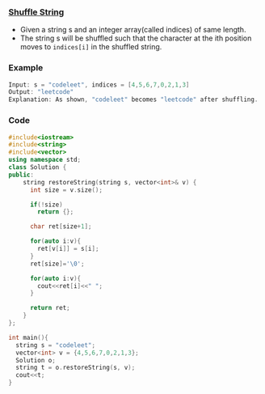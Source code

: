 ### [Shuffle String](https://leetcode.com/contest/weekly-contest-199/problems/shuffle-string/)
- Given a string s and an integer array(called indices) of same length.
- The string s will be shuffled such that the character at the ith position moves to `indices[i]` in the shuffled string.

### Example
```c
Input: s = "codeleet", indices = [4,5,6,7,0,2,1,3]
Output: "leetcode"
Explanation: As shown, "codeleet" becomes "leetcode" after shuffling.
```
### Code
```c++
#include<iostream>
#include<string>
#include<vector>
using namespace std;
class Solution {
public:
    string restoreString(string s, vector<int>& v) {
      int size = v.size();

      if(!size)
        return {};

      char ret[size+1];

      for(auto i:v){
        ret[v[i]] = s[i];
      }
      ret[size]='\0';

      for(auto i:v){
        cout<<ret[i]<<" ";
      }

      return ret;
    }
};

int main(){
  string s = "codeleet";
  vector<int> v = {4,5,6,7,0,2,1,3};
  Solution o;
  string t = o.restoreString(s, v);
  cout<<t;
}
```
